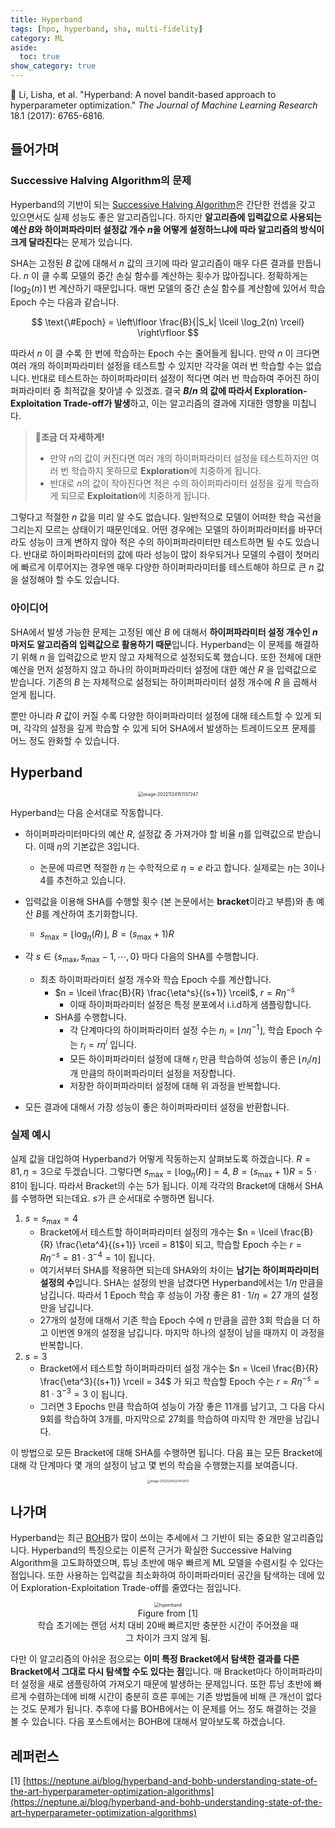 ```yaml
---
title: Hyperband
tags: [hpo, hyperband, sha, multi-fidelity]
category: ML
aside:
  toc: true
show_category: true
---
```



<!--more-->

📄 Li, Lisha, et al. "Hyperband: A novel bandit-based approach to hyperparameter optimization." *The Journal of Machine Learning Research* 18.1 (2017): 6765-6816.

## 들어가며

### Successive Halving Algorithm의 문제

Hyperband의 기반이 되는 [Successive Halving Algorithm](https://otzslayer.github.io/ml/2022/12/24/successive-halving-algorithm.html)은 간단한 컨셉을 갖고 있으면서도 실제 성능도 좋은 알고리즘입니다. 하지만 **알고리즘에 입력값으로 사용되는 예산 $B$와 하이퍼파라미터 설정값 개수 $n$을 어떻게 설정하느냐에 따라 알고리즘의 방식이 크게 달라진다**는 문제가 있습니다.

SHA는 고정된 $B$ 값에 대해서 $n$ 값의 크기에 따라 알고리즘이 매우 다른 결과를 만듭니다. $n$ 이 클 수록 모델의 중간 손실 함수를 계산하는 횟수가 많아집니다. 정확하게는 $\lceil \log_2(n) \rceil$ 번 계산하기 때문입니다. 매번 모델의 중간 손실 함수를 계산함에 있어서 학습 Epoch 수는 다음과 같습니다.

$$
\text{\#Epoch} = \left\lfloor \frac{B}{|S_k| \lceil \log_2(n) \rceil} \right\rfloor
$$

따라서 $n$ 이 클 수록 한 번에 학습하는 Epoch 수는 줄어들게 됩니다. 만약 $n$ 이 크다면 여러 개의 하이퍼파라미터 설정을 테스트할 수 있지만 각각을 여러 번 학습할 수는 없습니다. 반대로 테스트하는 하이퍼파라미터 설정이 적다면 여러 번 학습하여 주어진 하이퍼파라미터 중 최적값을 찾아낼 수 있겠죠. 결국 **$B/n$ 의 값에 따라서 Exploration-Exploitation Trade-off가 발생**하고, 이는 알고리즘의 결과에 지대한 영향을 미칩니다.

>   🔬**조금 더 자세하게!**
>
>   -   만약 $n$의 값이 커진다면 여러 개의 하이퍼파라미터 설정을 테스트하지만 여러 번 학습하지 못하므로 **Exploration**에 치중하게 됩니다.
>   -   반대로 $n$의 값이 작아진다면 적은 수의 하이퍼파라미터 설정을 깊게 학습하게 되므로 **Exploitation**에 치중하게 됩니다.

그렇다고 적절한 $n$ 값을 미리 알 수도 없습니다. 일반적으로 모델이 어떠한 학습 곡선을 그리는지 모르는 상태이기 때문인데요. 어떤 경우에는 모델의 하이퍼파라미터를 바꾸더라도 성능이 크게 변하지 않아 적은 수의 하이퍼파라미터만 테스트하면 될 수도 있습니다. 반대로 하이퍼파라미터의 값에 따라 성능이 많이 좌우되거나 모델의 수렴이 첫머리에 빠르게 이루어지는 경우엔 매우 다양한 하이퍼파라미터를 테스트해야 하므로 큰 $n$ 값을 설정해야 할 수도 있습니다.

### 아이디어

SHA에서 발생 가능한 문제는 고정된 예산 $B$ 에 대해서 **하이퍼파라미터 설정 개수인 $n$ 마저도 알고리즘의 입력값으로 활용하기 때문**입니다. Hyperband는 이 문제를 해결하기 위해 $n$ 을 입력값으로 받지 않고 자체적으로 설정되도록 했습니다. 또한 전체에 대한 예산을 먼저 설정하지 않고 하나의 하이퍼파라미터 설정에 대한 예산 $R$ 을 입력값으로 받습니다. 기존의 $B$ 는 자체적으로 설정되는 하이퍼파라미터 설정 개수에 $R$ 을 곱해서 얻게 됩니다. 

뿐만 아니라 $R$ 값이 커질 수록 다양한 하이퍼파라미터 설정에 대해 테스트할 수 있게 되며, 각각의 설정을 깊게 학습할 수 있게 되어 SHA에서 발생하는 트레이드오프 문제를 어느 정도 완화할 수 있습니다.

## Hyperband

<center>
<img src="https://i.ibb.co/V3cNRDv/hyperband-algorithm.png" alt="image-20221124151137247" style="zoom:50%;" />
</center>

Hyperband는 다음 순서대로 작동합니다.

-   하이퍼파라미터마다의 예산 $R$, 설정값 중 가져가야 할 비율 $\eta$를 입력값으로 받습니다. 이때 $\eta$의 기본값은 3입니다.
    -   논문에 따르면 적절한 $\eta$ 는 수학적으로 $\eta = e$ 라고 합니다. 실제로는 $\eta$는 3이나 4를 추천하고 있습니다.

-   입력값을 이용해 SHA를 수행할 횟수 (본 논문에서는 **bracket**이라고 부름)와 총 예산 $B$를 계산하여 초기화합니다.
    -   $s_\text{max} = \lfloor \log_\eta(R) \rfloor$, $B = (s_\text{max}+1) R$
-   각 $s \in \{ s_\text{max}, s_\text{max}-1, \cdots, 0 \}$ 마다 다음의 SHA를 수행합니다.
    -   최초 하이퍼파라미터 설정 개수와 학습 Epoch 수를 계산합니다.
        -   $n = \lceil \frac{B}{R} \frac{\eta^s}{(s+1)} \rceil$, $r = R\eta^{-s}$
            -   이때 하이퍼파라미터 설정은 특정 분포에서 i.i.d하게 샘플링합니다. 
        -   SHA를 수행합니다.
            -   각 단계마다의 하이퍼파라미터 설정 수는 $n_i = \lfloor n \eta^{-1} \rfloor$, 학습 Epoch 수는 $r_i = r \eta^i$ 입니다.
            -   모든 하이퍼파라미터 설정에 대해 $r_i$ 만큼 학습하여 성능이 좋은 $\lfloor n_i / \eta \rfloor$ 개 만큼의 하이퍼파라미터 설정을 저장합니다.
            -   저장한 하이퍼파라미터 설정에 대해 위 과정을 반복합니다. 
-   모든 결과에 대해서 가장 성능이 좋은 하이퍼파라미터 설정을 반환합니다.

### 실제 예시

실제 값을 대입하여 Hyperband가 어떻게 작동하는지 살펴보도록 하겠습니다. $R = 81, \eta = 3$으로 두겠습니다. 그렇다면 $s_\text{max} = \lfloor \log_\eta(R) \rfloor = 4$, $B = (s_\text{max}+1)R = 5 \cdot 81$이 됩니다. 따라서 Bracket의 수는 5가 됩니다. 이제 각각의 Bracket에 대해서 SHA를 수행하면 되는데요. $s$가 큰 순서대로 수행하면 됩니다.

1.   $s = s_\text{max} = 4$
     -   Bracket에서 테스트할 하이퍼파라미터 설정의 개수는 $n = \lceil \frac{B}{R} \frac{\eta^4}{(s+1)} \rceil = 81$이 되고, 학습할 Epoch 수는 $r = R\eta^{-s} = 81 \cdot 3^{-4} = 1$이 됩니다.
     -   여기서부터 SHA를 적용하면 되는데 SHA와의 차이는 **남기는 하이퍼파라미터 설정의 수**입니다. SHA는 설정의 반을 남겼다면 Hyperband에서는 $1/\eta$ 만큼을 남깁니다. 따라서 1 Epoch 학습 후 성능이 가장 좋은 $81 \cdot 1/\eta = 27$ 개의 설정만을 남깁니다.
     -   27개의 설정에 대해서 기존 학습 Epoch 수에 $\eta$ 만큼을 곱한 3회 학습을 더 하고 이번엔 9개의 설정을 남깁니다. 마지막 하나의 설정이 남을 때까지 이 과정을 반복합니다.
2.   $s = 3$
     -   Bracket에서 테스트할 하이퍼파라미터 설정 개수는 $n = \lceil \frac{B}{R} \frac{\eta^3}{(s+1)} \rceil = 34$ 가 되고 학습할 Epoch 수는 $r = R \eta^{-s} = 81 \cdot 3^{-3} = 3$ 이 됩니다.
     -   그러면 3 Epochs 만큼 학습하여 성능이 가장 좋은 11개를 남기고, 그 다음 다시 9회를 학습하여 3개를, 마지막으로 27회를 학습하여 마지막 한 개만을 남깁니다.

이 방법으로 모든 Bracket에 대해 SHA를 수행하면 됩니다. 다음 표는 모든 Bracket에 대해 각 단계마다 몇 개의 설정이 남고 몇 번의 학습을 수행했는지를 보여줍니다.

<center>
<img src="https://i.ibb.co/QF0dL7F/hyperband-brackets.png" alt="image-20221204223413473" style="zoom:33%;" />
</center>

## 나가며

Hyperband는 최근 [BOHB](https://arxiv.org/abs/1807.01774)가 많이 쓰이는 추세에서 그 기반이 되는 중요한 알고리즘입니다. Hyperband의 특징으로는 이론적 근거가 확실한 Successive Halving Algorithm을 고도화하였으며, 튜닝 초반에 매우 빠르게 ML 모델을 수렴시킬 수 있다는 점입니다. 또한 사용하는 입력값을 최소화하여 하이퍼파라미터 공간을 탐색하는 데에 있어 Exploration-Exploitation Trade-off를 줄였다는 점입니다.


<center>
<figure>
<img src="https://i.ibb.co/b1K74SC/hyperband-converges.png" alt="hyperband" style="zoom:50%;" />
<figcaption style="text-align: center;">Figure from [1]<br>학습 초기에는 랜덤 서치 대비 20배 빠르지만 충분한 시간이 주어졌을 때 그 차이가 크지 않게 됨.</figcaption>
</figure>
</center>

다만 이 알고리즘의 아쉬운 점으로는 **이미 특정 Bracket에서 탐색한 결과를 다른 Bracket에서 그대로 다시 탐색할 수도 있다는 점**입니다. 매 Bracket마다 하이퍼파라미터 설정을 새로 샘플링하여 가져오기 때문에 발생하는 문제입니다. 또한 튜닝 초반에 빠르게 수렴하는데에 비해 시간이 충분히 흐른 후에는 기존 방법들에 비해 큰 개선이 없다는 것도 문제가 됩니다. 추후에 다룰 BOHB에서는 이 문제를 어느 정도 해결하는 것을 볼 수 있습니다. 다음 포스트에서는 BOHB에 대해서 알아보도록 하겠습니다.

## 레퍼런스

[1] [https://neptune.ai/blog/hyperband-and-bohb-understanding-state-of-the-art-hyperparameter-optimization-algorithms](https://neptune.ai/blog/hyperband-and-bohb-understanding-state-of-the-art-hyperparameter-optimization-algorithms)